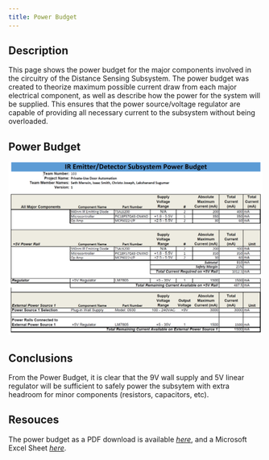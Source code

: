 ```yaml
---
title: Power Budget
---
```


## Description

This page shows the power budget for the major components involved in the circuitry of the Distance Sensing Subsystem. The power budget was created to theorize maximum possible current draw from each major electrical component, as well as describe how the power for the system will be supplied. This ensures that the power source/voltage regulator are capable of providing all necessary current to the subsystem without being overloaded.

## Power Budget

![Power Budget](EGR%20304%20Team%20103%20Individual%20Power%20Budget.png)


## Conclusions

From the Power Budget, it is clear that the 9V wall supply and 5V linear regulator will be sufficient to safely power the subsytem with extra headroom for minor components (resistors, capacitors, etc).

## Resouces

The power budget as a PDF download is available [*here*](EGR%20304%20Team%20103%20Individual%20Power%20Budget.pdf), and a Microsoft Excel Sheet [*here*](EGR%20304%20Team%20103%20Individual%20Power%20Budget.xlsx).